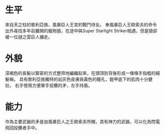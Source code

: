 <!-- TITLE: 貝莉爾 -->
<!-- SUBTITLE: 『以風暴巨人王歐索夫之名，施予天罰！』CV：朴璐美 -->

# 生平
來自天之柱的歌利亞族，風暴巨人王宮的戰鬥侍女。
奉風暴巨人王歐索夫的命令出外尋找多年前離開的寵物狼，在途中與Super Starlight Striker相遇，但是狼卻被一位謎之雲巨人擄走。

# 外貌
深褐色的長髮以緊密的方式整齊地編織起來，在頭頂到背後形成一條條手指粗的細髮辮。
具有歌利亞族獨特的岩灰色皮膚與黃色的瞳孔，鎧甲底下的肌肉十分健壯。
右手使用方便單手投擲的矛，左手持盾。

# 能力
作為主要武器的矛是由風暴巨人之王歐索夫所賜，具有神力的武器，可以化為閃電飛回投擲者手中。